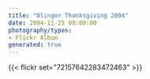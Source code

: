 ```yaml
---
title: "Olinger Thanksgiving 2004"
date: 2004-11-25 00:00:00
photography/types:
- Flickr Album
generated: true
---
```



{{< flickr set="72157642283472463" >}}
